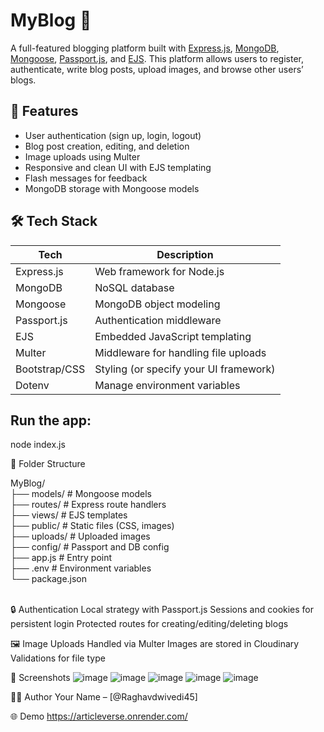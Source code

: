 # MyBlog 📝

A full-featured blogging platform built with [Express.js](https://expressjs.com/), [MongoDB](https://www.mongodb.com/), [Mongoose](https://mongoosejs.com/), [Passport.js](http://www.passportjs.org/), and [EJS](https://ejs.co/). This platform allows users to register, authenticate, write blog posts, upload images, and browse other users’ blogs.

## 🚀 Features

- User authentication (sign up, login, logout)
- Blog post creation, editing, and deletion
- Image uploads using Multer
- Responsive and clean UI with EJS templating
- Flash messages for feedback
- MongoDB storage with Mongoose models

## 🛠 Tech Stack

| Tech         | Description                           |
|--------------|---------------------------------------|
| Express.js   | Web framework for Node.js             |
| MongoDB      | NoSQL database                        |
| Mongoose     | MongoDB object modeling               |
| Passport.js  | Authentication middleware             |
| EJS          | Embedded JavaScript templating        |
| Multer       | Middleware for handling file uploads  |
| Bootstrap/CSS| Styling (or specify your UI framework)|
| Dotenv       | Manage environment variables          |

## Run the app: 
node index.js

📁 Folder Structure

MyBlog/ </br>
├── models/          # Mongoose models </br>
├── routes/          # Express route handlers </br>
├── views/           # EJS templates </br>
├── public/          # Static files (CSS, images) </br>
├── uploads/         # Uploaded images </br>
├── config/          # Passport and DB config </br>
├── app.js           # Entry point </br>
├── .env             # Environment variables </br>
└── package.json </br>
</br>

🔒 Authentication
Local strategy with Passport.js
Sessions and cookies for persistent login
Protected routes for creating/editing/deleting blogs

🖼 Image Uploads
Handled via Multer
Images are stored in Cloudinary
Validations for file type

📸 Screenshots
![image](https://github.com/user-attachments/assets/1e8c44f6-f3ff-4f44-9c8d-b51bb0326cde)
![image](https://github.com/user-attachments/assets/4c0a9b6b-dbb5-40d2-a34c-8e403ba27492)
![image](https://github.com/user-attachments/assets/433f0f2b-01a9-469e-b603-797e627cb4ee)
![image](https://github.com/user-attachments/assets/2ea80740-9b3f-4bbf-9be7-dcbb18f213f0)
![image](https://github.com/user-attachments/assets/93da3d37-316c-4e7b-a737-45be5f53e921)




🧑‍💻 Author
Your Name – [@Raghavdwivedi45]

🌐 Demo
https://articleverse.onrender.com/
